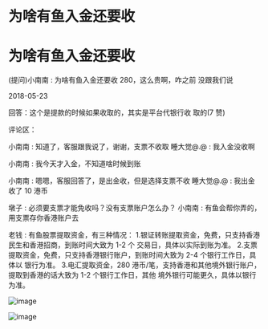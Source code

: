 # 为啥有鱼入金还要收

# 为啥有鱼入金还要收

(提问)小南南 : 为啥有鱼入金还要收 280，这么贵啊，咋之前 没跟我们说

2018-05-23

回答：这个是提款的时候如果收取的，其实是平台代银行收 取的(7 赞)

评论区：

小南南 : 知道了，客服跟我说了，谢谢，支票不收取 睡大觉@.@ : 我入金没收啊

小南南 : 我今天才入金，不知道啥时候到账

小南南 : 嗯嗯，客服回答了，是出金收，但是选择支票不收 睡大觉@.@ : 我出金收了 10 港币

墩子 : 必须要支票才能免收吗？没有支票账户怎么办？ 小南南 : 有鱼会帮你弄的，用支票存你香港账户去

老钱 : 有鱼股票提取资金，有三种情况： 1.银证转账提取资金，免费，只支持香港民生和香港招商，到账时间大致为 1-2 个 交易日，具体以实际到账为准。 2.支票提取资金，免费，只支持香港银行账户，到账时间大致为 2-4 个银行工作日，具体以 银行为准。 3.电汇提取资金，280 港币/笔，支持香港和其他境外银行账户，提取到香港的话大致为 1-2 个银行工作日，其他 境外银行可能更久，具体以银行为准。

![image](img/Image_749.png)

![image](img/Image_750.png)